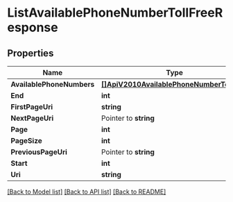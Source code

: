 # ListAvailablePhoneNumberTollFreeResponse

## Properties

Name | Type | Description | Notes
------------ | ------------- | ------------- | -------------
**AvailablePhoneNumbers** | [**[]ApiV2010AvailablePhoneNumberTollFree**](ApiV2010AvailablePhoneNumberTollFree.md) |  |[optional] 
**End** | **int** |  |[optional] 
**FirstPageUri** | **string** |  |[optional] 
**NextPageUri** | Pointer to **string** |  |
**Page** | **int** |  |[optional] 
**PageSize** | **int** |  |[optional] 
**PreviousPageUri** | Pointer to **string** |  |
**Start** | **int** |  |[optional] 
**Uri** | **string** |  |[optional] 

[[Back to Model list]](../README.md#documentation-for-models) [[Back to API list]](../README.md#documentation-for-api-endpoints) [[Back to README]](../README.md)


